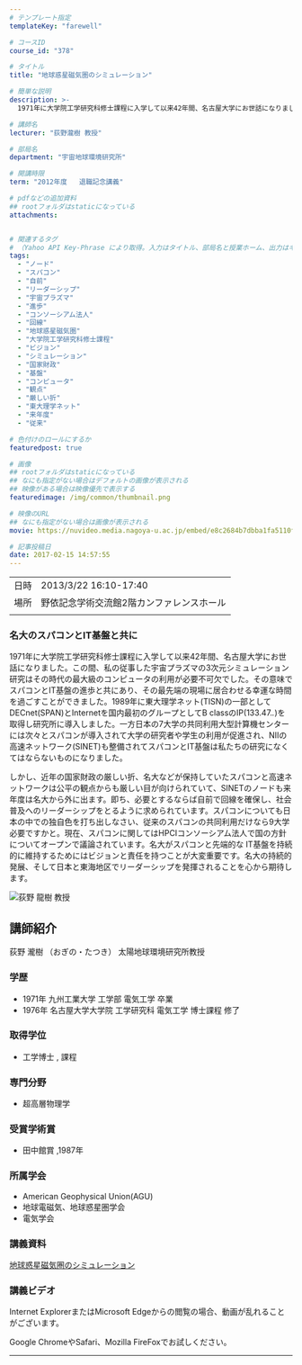 ```yaml
---
# テンプレート指定
templateKey: "farewell"

# コースID
course_id: "378"

# タイトル
title: "地球惑星磁気圏のシミュレーション"

# 簡単な説明
description: >-
  1971年に大学院工学研究科修士課程に入学して以来42年間、名古屋大学にお世話になりました。この間、私の従事した宇宙プラズマの3次元シミュレーション研究はその時代の最大級のコンピュータの利用が必要不可欠でした。その意味でスパコンとIT基盤の進歩と共にあり、その最先端の現場に居合わせる幸運な時間を過ごすことができました。1989年に東大理学ネット(TISN)の一部として DECnet(SPAN) ....

# 講師名
lecturer: "荻野瀧樹 教授"

# 部局名
department: "宇宙地球環境研究所"

# 開講時限
term: "2012年度	退職記念講義"

# pdfなどの追加資料
## rootフォルダはstaticになっている
attachments:


# 関連するタグ
# （Yahoo API Key-Phrase により取得。入力はタイトル、部局名と授業ホーム、出力はキーフレーズ（tags））
tags:
  - "ノード"
  - "スパコン"
  - "自前"
  - "リーダーシップ"
  - "宇宙プラズマ"
  - "進歩"
  - "コンソーシアム法人"
  - "回線"
  - "地球惑星磁気圏"
  - "大学院工学研究科修士課程"
  - "ビジョン"
  - "シミュレーション"
  - "国家財政"
  - "基盤"
  - "コンピュータ"
  - "観点"
  - "厳しい折"
  - "東大理学ネット"
  - "来年度"
  - "従来"

# 色付けのロールにするか
featuredpost: true

# 画像
## rootフォルダはstaticになっている
## なにも指定がない場合はデフォルトの画像が表示される
## 映像がある場合は映像優先で表示する
featuredimage: /img/common/thumbnail.png

# 映像のURL
## なにも指定がない場合は画像が表示される
movie: https://nuvideo.media.nagoya-u.ac.jp/embed/e8c2684b7dbba1fa5110fda9e8ae159ef62624aa

# 記事投稿日
date: 2017-02-15 14:57:55
---
```


|   |   |
|---|---|
| 日時 | 2013/3/22  16:10-17:40 |
| 場所 | 野依記念学術交流館2階カンファレンスホール |
|   |   |


### 名大のスパコンとIT基盤と共に

1971年に大学院工学研究科修士課程に入学して以来42年間、名古屋大学にお世話になりました。この間、私の従事した宇宙プラズマの3次元シミュレーション研究はその時代の最大級のコンピュータの利用が必要不可欠でした。その意味でスパコンとIT基盤の進歩と共にあり、その最先端の現場に居合わせる幸運な時間を過ごすことができました。1989年に東大理学ネット(TISN)の一部として DECnet(SPAN)とInternetを国内最初のグループとしてB classのIP(133.47.*.*)を取得し研究所に導入しました。一方日本の7大学の共同利用大型計算機センターには次々とスパコンが導入されて大学の研究者や学生の利用が促進され、NIIの高速ネットワーク(SINET)も整備されてスパコンとIT基盤は私たちの研究になくてはならないものになりました。 

しかし、近年の国家財政の厳しい折、名大などが保持していたスパコンと高速ネットワークは公平の観点からも厳しい目が向けられていて、SINETのノードも来年度は名大から外に出ます。即ち、必要とするならば自前で回線を確保し、社会普及へのリーダーシップをとるように求められています。スパコンについても日本の中での独自色を打ち出しなさい、従来のスパコンの共同利用だけなら9大学必要ですかと。現在、スパコンに関してはHPCIコンソーシアム法人で国の方針についてオープンで議論されています。名大がスパコンと先端的な IT基盤を持続的に維持するためにはビジョンと責任を持つことが大変重要です。名大の持続的発展、そして日本と東海地区でリーダーシップを発揮されることを心から期待します。


![荻野 龍樹 教授](https://ocw.nagoya-u.jp/files/378/s_H24ogino_facephoto.jpg)  

## 講師紹介

荻野 瀧樹 （おぎの・たつき） 太陽地球環境研究所教授 

### 学歴

  * 1971年 九州工業大学 工学部 電気工学 卒業
  * 1976年 名古屋大学大学院 工学研究科 電気工学 博士課程 修了

### 取得学位

  * 工学博士 , 課程

### 専門分野

  * 超高層物理学

### 受賞学術賞

  * 田中館賞 ,1987年

### 所属学会

  * American Geophysical Union(AGU)
  * 地球電磁気、地球惑星圏学会
  * 電気学会


### 講義資料

[地球惑星磁気圏のシミュレーション](https://ocw.nagoya-u.jp/files/378/H24ogino.pdf)  

### 講義ビデオ




Internet ExplorerまたはMicrosoft Edgeからの閲覧の場合、動画が乱れることがございます。

Google ChromeやSafari、Mozilla FireFoxでお試しください。


-----